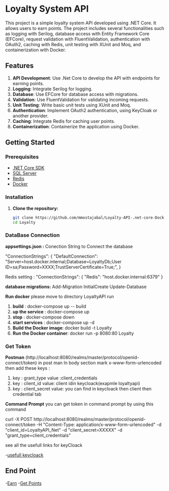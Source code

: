 # Loyalty System API

This project is a simple loyalty system API developed using .NET Core. It allows users to earn points. The project includes several functionalities such as logging with Serilog, database access with Entity Framework Core (EFCore), request validation with FluentValidation, authentication with OAuth2, caching with Redis, unit testing with XUnit and Moq, and containerization with Docker.

## Features

1. **API Development**: Use .Net Core to develop the API with endpoints for earning points.
2. **Logging**: Integrate Serilog for logging.
3. **Database**: Use EFCore for database access with migrations.
4. **Validation**: Use FluentValidation for validating incoming requests.
5. **Unit Testing**: Write basic unit tests using XUnit and Moq.
6. **Authentication**: Implement OAuth2 authentication, using KeyCloak or another provider.
7. **Caching**: Integrate Redis for caching user points.
8. **Containerization**: Containerize the application using Docker.

## Getting Started

### Prerequisites

- [.NET Core SDK](https://dotnet.microsoft.com/download)
- [SQL Server](https://www.microsoft.com/en-us/sql-server/sql-server-downloads)
- [Redis](https://redis.io/download)
- [Docker](https://www.docker.com/get-started)

### Installation

1. **Clone the repository:**

   ```bash
   git clone https://github.com/mmostajabal/Loyalty-API-.net-core-Docker-KeyCloak-EfCore-Redis-SQLServer.git
   cd Loyalty

### DataBase Connection

**appsettings.json :**
Conection String to Connect the database

"ConnectionStrings": {
    "DefaultConnection": "Server=host.docker.internal;Database=LoyaltyDb;User ID=sa;Password=XXXX;TrustServerCertificate=True;",
}

Redis setting :
"ConnectionStrings": {
     "Redis": "host.docker.internal:6379"
}

**database migrations:**
Add-Migration InitialCreate
Update-Database

**Run docker**
please move to directory LoyaltyAPI
run

1. **build** : docker-compose  up  -- build
2. **up the service** : docker-compose  up
3. **stop** : docker-compose  down
4. **start services** : docker-compose up -d
5. **Build the Docker image**: docker build -t Loyalty
6. **Run the Docker container**: docker run -p 8080:80 Loyalty

### Get Token

**Postman**
(http://localhost:8080/realms/master/protocol/openid-connect/token)
in post man In body section mark x-www-form-urlencoded then add these keys :
1. key : grant_type  value :client_credentials
2. key : client_id  value: client idin keycloack(exapmle loyaltyapi)
3. key : client_secret value: you can find in keycloack then client then credential tab

**Command Prompt**
you can get token in command prompt by using this command

curl -X POST http://localhost:8080/realms/master/protocol/openid-connect/token -H "Content-Type: application/x-www-form-urlencoded" -d "client_id=LoyaltyAPI_Net" -d "client_secret=XXXXX" -d "grant_type=client_credentials"

see all the usefull links for keyCloack

-[usefull keycloack](http://localhost:8080/realms/master/.well-known/openid-configuration)

## End Point

-[Earn](https://localhost:32768/api/Users/1/earn)
-[Get Points](https://localhost:32768/api/Users/GetPoints?id=1)
